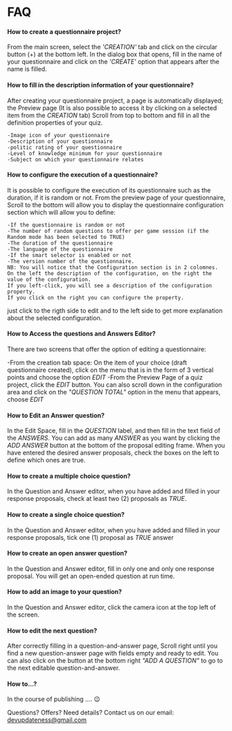 # FAQ

#### How to create a questionnaire project?
From the main screen, select the *'CREATION'* tab and click on the circular button (+) at the bottom left.
In the dialog box that opens, fill in the name of your questionnaire and click on the *'CREATE'* option that appears after the name is filled.

#### How to fill in the description information of your questionnaire?
After creating your questionnaire project, a page is automatically displayed; the Preview page (It is also possible to access it by clicking on a selected item from the *CREATION* tab)
Scroll from top to bottom and fill in all the definition properties of your quiz.

    -Image icon of your questionnaire
    -Description of your questionnaire
    -politic rating of your questionnaire
    -Level of knowledge minimum for your questionnaire
    -Subject on which your questionnaire relates

#### How to configure the execution of a questionnaire?
It is possible to configure the execution of its questionnaire such as the duration, if it is random or not.
From the preview page of your questionnaire, Scroll to the bottom will allow you to display the questionnaire configuration section which will allow you to define:

    -If the questionnaire is random or not
    -The number of random questions to offer per game session (if the Random mode has been selected to TRUE)
    -The duration of the questionnaire
    -The language of the questionnaire
    -If the smart selector is enabled or not
    -The version number of the questionnaire.
    NB: You will notice that the Configuration section is in 2 colomnes.
    On the left the description of the configuration, on the right the value of the configuration.
    If you left-click, you will see a description of the configuration property.
    If you click on the right you can configure the property.

just click to the rigth side to edit and to the left side to get more explanation about the selected configuration.

#### How to Access the questions and Answers Editor?
There are two screens that offer the option of editing a questionnaire:

-From the creation tab space: On the item of your choice (draft questionnaire created), click on the menu that is in the form of 3 vertical points and choose the option *EDIT*
-From the Preview Page of a quiz project, click the *EDIT* button. You can also scroll down in the configuration area and click on the *"QUESTION TOTAL"* option in the menu that appears, choose *EDIT*

#### How to Edit an Answer question?
In the Edit Space, fill in the *QUESTION* label, and then fill in the text field of the *ANSWERS*. You can add as many *ANSWER* as you want by clicking the *ADD ANSWER* button at the bottom of the proposal editing frame.
When you have entered the desired answer proposals, check the boxes on the left to define which ones are true.

#### How to create a multiple choice question?
In the Question and Answer editor, when you have added and filled in your response proposals, check at least two (2) proposals as *TRUE*.

#### How to create a single choice question?
In the Question and Answer editor, when you have added and filled in your response proposals, tick one (1) proposal as *TRUE* answer

#### How to create an open answer question?
In the Question and Answer editor, fill in only one and only one response proposal. You will get an open-ended question at run time.

#### How to add an image to your question?
In the Question and Answer editor, click the camera icon at the top left of the screen.

#### How to edit the next question?
After correctly filling in a question-and-answer page, Scroll right until you find a new question-answer page with fields empty and ready to edit.
You can also click on the button at the bottom right *"ADD A QUESTION"* to go to the next editable question-and-answer.

#### How to...?
In the course of publishing .... 😉

Questions? Offers? Need details? Contact us on our email: [devupdateness@gmail.com](mailto:devupdateness@gmail.com)
